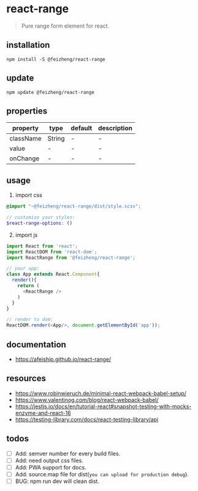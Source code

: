 # react-range
> Pure range form element for react.

## installation
```shell
npm install -S @feizheng/react-range
```

## update
```shell
npm update @feizheng/react-range
```

## properties
| property  | type   | default | description |
| --------- | ------ | ------- | ----------- |
| className | String | -       | -           |
| value     | -      | -       | -           |
| onChange  | -      | -       | -           |

## usage
1. import css
  ```scss
  @import "~@feizheng/react-range/dist/style.scss";

  // customize your styles:
  $react-range-options: ()
  ```
2. import js
  ```js
  import React from 'react';
  import ReactDOM from 'react-dom';
  import ReactRange from '@feizheng/react-range';
  
  // your app:
  class App extends React.Component{
    render(){
      return (
        <ReactRange />
      )
    }
  }

  // render to dom:
  ReactDOM.render(<App/>, document.getElementById('app'));
  ```

## documentation
- https://afeiship.github.io/react-range/

## resources
- https://www.robinwieruch.de/minimal-react-webpack-babel-setup/
- https://www.valentinog.com/blog/react-webpack-babel/
- https://jestjs.io/docs/en/tutorial-react#snapshot-testing-with-mocks-enzyme-and-react-16
- https://testing-library.com/docs/react-testing-library/api

## todos
- [ ] Add: semver number for every build files.
- [ ] Add: need output css files.
- [ ] Add: PWA support for docs.
- [ ] Add: source.map file for dist(`you can upload for production debug`).
- [ ] BUG: npm run dev will clean dist.
